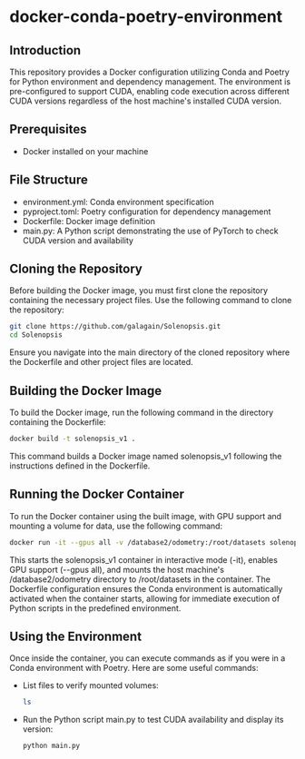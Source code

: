 # docker-conda-poetry-environment

## Introduction
This repository provides a Docker configuration utilizing Conda and Poetry for Python environment and dependency management. The environment is pre-configured to support CUDA, enabling code execution across different CUDA versions regardless of the host machine's installed CUDA version.

## Prerequisites
- Docker installed on your machine

## File Structure
- environment.yml: Conda environment specification
- pyproject.toml: Poetry configuration for dependency management
- Dockerfile: Docker image definition
- main.py: A Python script demonstrating the use of PyTorch to check CUDA version and availability

## Cloning the Repository
Before building the Docker image, you must first clone the repository containing the necessary project files. Use the following command to clone the repository:

```bash
git clone https://github.com/galagain/Solenopsis.git
cd Solenopsis
```
Ensure you navigate into the main directory of the cloned repository where the Dockerfile and other project files are located.

## Building the Docker Image
To build the Docker image, run the following command in the directory containing the Dockerfile:

```bash
docker build -t solenopsis_v1 .
```
This command builds a Docker image named solenopsis_v1 following the instructions defined in the Dockerfile.

## Running the Docker Container
To run the Docker container using the built image, with GPU support and mounting a volume for data, use the following command:

```bash
docker run -it --gpus all -v /database2/odometry:/root/datasets solenopsis_v1
```
This starts the solenopsis_v1 container in interactive mode (-it), enables GPU support (--gpus all), and mounts the host machine's /database2/odometry directory to /root/datasets in the container. The Dockerfile configuration ensures the Conda environment is automatically activated when the container starts, allowing for immediate execution of Python scripts in the predefined environment.

## Using the Environment
Once inside the container, you can execute commands as if you were in a Conda environment with Poetry. Here are some useful commands:

- List files to verify mounted volumes:
  ```bash
  ls
  ```

- Run the Python script main.py to test CUDA availability and display its version:
  ```bash
  python main.py
  ```
